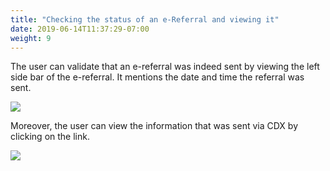 ```yaml
---
title: "Checking the status of an e-Referral and viewing it"
date: 2019-06-14T11:37:29-07:00
weight: 9
---
```



The user can validate that an e-referral was indeed sent by viewing the left side bar of the e-referral. It mentions the date and time the referral was sent.

![](https://paper-attachments.dropbox.com/s_D8F55B926E14BC491F2DAD18D930CB06AD57C72BB921C2ECDB6B0AA89F2D0027_1558134148196_image.png)


Moreover, the user can view the information that was sent via CDX by clicking on the link.

![](https://paper-attachments.dropbox.com/s_D8F55B926E14BC491F2DAD18D930CB06AD57C72BB921C2ECDB6B0AA89F2D0027_1558134271046_image.png)
